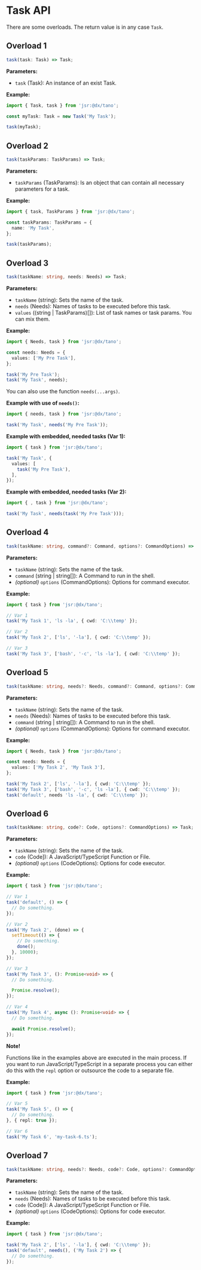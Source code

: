 # Task API

There are some overloads. The return value is in any case `Task`.

## Overload 1

```ts
task(task: Task) => Task;
```

**Parameters:**

- `task` (Task): An instance of an exist Task.

**Example:**

```ts
import { Task, task } from 'jsr:@dx/tano';

const myTask: Task = new Task('My Task');

task(myTask);
```

## Overload 2

```ts
task(taskParams: TaskParams) => Task;
```

**Parameters:**

- `taskParams` (TaskParams): Is an object that can contain all necessary parameters for a task.

**Example:**

```ts
import { task, TaskParams } from 'jsr:@dx/tano';

const taskParams: TaskParams = {
  name: 'My Task',
};

task(taskParams);
```

## Overload 3

```ts
task(taskName: string, needs: Needs) => Task;
```

**Parameters:**

- `taskName` (string): Sets the name of the task.
- `needs` (Needs): Names of tasks to be executed before this task.
- `values` ((string | TaskParams)[]): List of task names or task params. You can mix them.

**Example:**

```ts
import { Needs, task } from 'jsr:@dx/tano';

const needs: Needs = {
  values: ['My Pre Task'],
};

task('My Pre Task');
task('My Task', needs);
```

You can also use the function `needs(...args)`.

**Example with use of `needs()`:**

```ts
import { needs, task } from 'jsr:@dx/tano';

task('My Task', needs('My Pre Task'));
```

**Example with embedded, needed tasks (Var 1):**

```ts
import { task } from 'jsr:@dx/tano';

task('My Task', {
  values: [
    task('My Pre Task'),
  ],
});
```

**Example with embedded, needed tasks (Var 2):**

```ts
import { , task } from 'jsr:@dx/tano';

task('My Task', needs(task('My Pre Task')));
```

## Overload 4

```ts
task(taskName: string, command?: Command, options?: CommandOptions) => Task;
```

**Parameters:**

- `taskName` (string): Sets the name of the task.
- `command` (string | string[]): A Command to run in the shell.
- _(optional)_ `options` (CommandOptions): Options for command executor.

**Example:**

```ts
import { task } from 'jsr:@dx/tano';

// Var 1
task('My Task 1', 'ls -la', { cwd: 'C:\\temp' });

// Var 2
task('My Task 2', ['ls', '-la'], { cwd: 'C:\\temp' });

// Var 3
task('My Task 3', ['bash', '-c', 'ls -la'], { cwd: 'C:\\temp' });
```

## Overload 5

```ts
task(taskName: string, needs?: Needs, command?: Command, options?: CommandOptions) => Task;
```

**Parameters:**

- `taskName` (string): Sets the name of the task.
- `needs` (Needs): Names of tasks to be executed before this task.
- `command` (string | string[]): A Command to run in the shell.
- _(optional)_ `options` (CommandOptions): Options for command executor.

**Example:**

```ts
import { Needs, task } from 'jsr:@dx/tano';

const needs: Needs = {
  values: ['My Task 2', 'My Task 3'],
};

task('My Task 2', ['ls', '-la'], { cwd: 'C:\\temp' });
task('My Task 3', ['bash', '-c', 'ls -la'], { cwd: 'C:\\temp' });
task('default', needs 'ls -la', { cwd: 'C:\\temp' });
```

## Overload 6

```ts
task(taskName: string, code?: Code, options?: CommandOptions) => Task;
```

**Parameters:**

- `taskName` (string): Sets the name of the task.
- `code` (Code]): A JavaScript/TypeScript Function or File.
- _(optional)_ `options` (CodeOptions): Options for code executor.

**Example:**

```ts
import { task } from 'jsr:@dx/tano';

// Var 1
task('default', () => {
  // Do something.
});

// Var 2
task('My Task 2', (done) => {
  setTimeout(() => {
    // Do something.
    done();
  }, 10000);
});

// Var 3
task('My Task 3', (): Promise<void> => {
  // Do something.

  Promise.resolve();
});

// Var 4
task('My Task 4', async (): Promise<void> => {
  // Do something.

  await Promise.resolve();
});
```

**Note!**

Functions like in the examples above are executed in the main process. If you want to run JavaScript/TypeScript in a separate process you can either do this with the `repl` option or outsource the code to a separate file.

**Example:**

```ts
import { task } from 'jsr:@dx/tano';

// Var 5
task('My Task 5', () => {
  // Do something.
}, { repl: true });

// Var 6
task('My Task 6', 'my-task-6.ts');
```

## Overload 7

```ts
task(taskName: string, needs?: Needs, code?: Code, options?: CommandOptions) => Task;
```

**Parameters:**

- `taskName` (string): Sets the name of the task.
- `needs` (Needs): Names of tasks to be executed before this task.
- `code` (Code]): A JavaScript/TypeScript Function or File.
- _(optional)_ `options` (CodeOptions): Options for code executor.

**Example:**

```ts
import { task } from 'jsr:@dx/tano';

task('My Task 2', ['ls', '-la'], { cwd: 'C:\\temp' });
task('default', needs(), ('My Task 2') => {
  // Do something.
});
```
